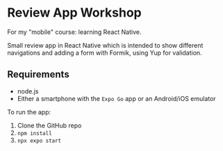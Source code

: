 # Review App Workshop

For my "mobile" course: learning React Native.

Small review app in React Native which is intended to show different navigations and adding a form with Formik, using Yup for validation.

## Requirements

- node.js
- Either a smartphone with the `Expo Go` app or an Android/iOS emulator

To run the app:

1. Clone the GitHub repo
1. `npm install`
1. `npx expo start`
